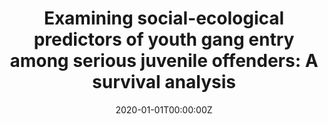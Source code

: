 ---
title: "Examining social-ecological predictors of youth gang entry among serious juvenile offenders: A survival analysis"
authors:
- Gabriel J. Merrin
- Jordan P. Davis
- Katherine M. Ingram
- Dorothy L. Espelage
date: "2020-01-01T00:00:00Z"
doi: "10.1037/ort0000491"

# Schedule page publish date (NOT publication's date).
publishDate: "2020-01-01T00:00:00Z"

# Publication type.
publication_types: ["2"]

# Publication name and optional abbreviated publication name.
publication: "*American Journal of Orthopsychiatry*"
publication_short: ""

abstract: ""

summary: ""

tags:
- Adolescent Development
- Prevention Science
- Youth Gangs

featured: false

# Links (optional).
url_pdf: 
url_code: ''
url_dataset: ''
url_poster: ''
url_project: ''
url_slides: ''
url_source: ''
url_video: ''

# Featured image
image:
  caption: ''
  focal_point: ""
  preview_only: false

# Associated Projects (optional).
projects: []

# Slides (optional).
slides: ""
---